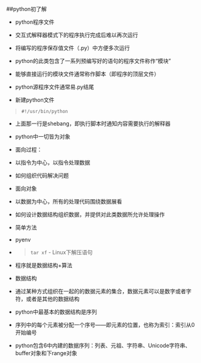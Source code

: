 ##python初了解
- python程序文件
 - 交互式解释器模式下的程序执行完成后难以再次运行
 - 将编写的程序保存值文件（.py）中方便多次运行
 - python的此类包含了一系列预编写好的语句的程序文件称作“模块”
 - 能够直接运行的模块文件通常称作脚本（即程序的顶层文件）

- python源程序文件通常易.py结尾
 - 新建python文件
 >```#!/usr/bin/python```
 - 上面那一行是shebang，即执行脚本时通知内容需要执行的解释器 
- python中一切皆为对象


- 面向过程：
 - 以指令为中心，以指令处理数据
 - 如何组织代码解决问题
- 面向对象
 - 以数据为中心，所有的处理代码围绕数据展看
 - 如何设计数据结构组织数据，并提供对此类数据所允许处理操作
 
- 简单方法
 - pyenv
 -  >```tar xf``` - Linux下解压语句
 - 程序就是数据结构+算法
 
- 数据结构
 - 通过某种方式组织在一起的的数据元素的集合，数据元素可以是数字或者字符，或者是其他的数据结构
 - python中最基本的数据结构是序列
 - 序列中的每个元素被分配一个序号——即元素的位置，也称为索引：索引从0开始编号
 - python包含6中内建的数据序列：列表、元祖、字符串、Unicode字符串、buffer对象和下range对象